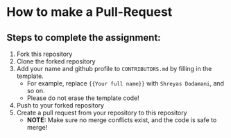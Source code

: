 # How to make a Pull-Request

## Steps to complete the assignment:

1. Fork this repository  
2. Clone the forked repository  
3. Add your name and github profile to `CONTRIBUTORS.md` by filling in the template.  
   - For example, replace `{{Your full name}}` with `Shreyas Dodamani`, and so on.  
   - Please do not erase the template code!  
4. Push to your forked repository  
5. Create a pull request from your repository to this repository  
   - **NOTE:** Make sure no merge conflicts exist, and the code is safe to merge!
